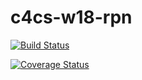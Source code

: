 # c4cs-w18-rpn

[![Build Status](https://travis-ci.org/JihoYoo7/c4cs-w18-rpn.svg?branch=master)](https://travis-ci.org/JihoYoo7/c4cs-w18-rpn)

[![Coverage Status](https://coveralls.io/repos/github/JihoYoo7/c4cs-w18-rpn/badge.svg?branch=master)](https://coveralls.io/github/JihoYoo7/c4cs-w18-rpn?branch=master)
